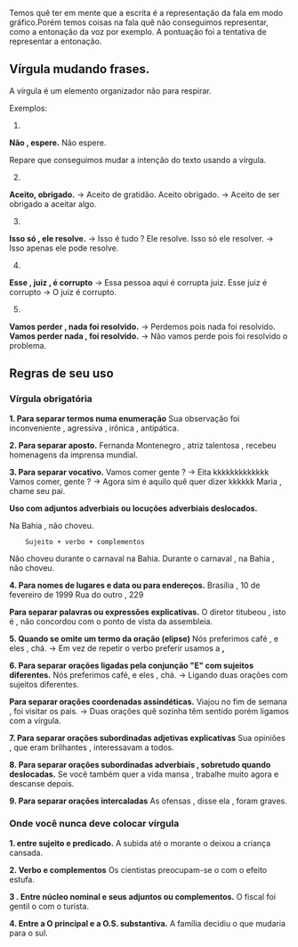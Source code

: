 Temos quê ter em mente que a escrita é a representação da fala em modo gráfico.Porém temos coisas na fala quê não conseguimos representar, como a entonação da voz por exemplo. A pontuação foi a tentativa de representar a entonação.

## Vírgula mudando frases.
A vírgula é um elemento organizador não para respirar.

Exemplos:

1.
**Não , espere.**
Não espere.

Repare que conseguimos mudar a intenção do texto usando a vírgula.

2.
**Aceito, obrigado.** -> Aceito de gratidão.
Aceito obrigado. -> Aceito de ser obrigado a aceitar algo.

3.
**Isso só , ele resolve.** -> Isso é tudo ? Ele resolve.
Isso só ele resolver. -> Isso apenas ele pode resolve.

4.
**Esse , juiz , é corrupto** -> Essa pessoa aqui é corrupta juiz.
Esse juiz é corrupto -> O juiz é corrupto.

5.
**Vamos perder , nada foi resolvido.** -> Perdemos pois nada foi resolvido.
**Vamos perder nada , foi resolvido.** -> Não vamos perde pois foi resolvido o problema.

## Regras de seu uso

### Vírgula obrigatória

**1. Para separar termos numa enumeração**
Sua observação foi inconveniente , agressiva , irônica , antipática.

**2. Para separar aposto.**
Fernanda Montenegro , atriz  talentosa , recebeu homenagens da imprensa mundial.

**3. Para separar vocativo.**
Vamos comer gente ?  -> Eita kkkkkkkkkkkkk
Vamos  comer, gente ?  -> Agora sim é aquilo quê quer dizer kkkkkk
Maria , chame seu pai.

**Uso com adjuntos adverbiais ou locuções adverbiais deslocados.**

Na Bahia ,  não choveu.

		Sujeito + verbo + complementos


Não choveu durante o carnaval na Bahia.
Durante o carnaval , na Bahia , não choveu.

**4. Para nomes de lugares e data ou para endereços.**
Brasília , 10 de fevereiro  de 1999
Rua do outro , 229

**Para separar palavras ou expressões explicativas.**
O diretor titubeou , isto é , não concordou com o ponto de vista da assembleia.

**5. Quando se omite  um termo da oração (elipse)**
Nós preferimos café , e eles , chá. -> Em vez de repetir o verbo preferir usamos a **,**

**6. Para separar orações ligadas pela conjunção "E" com sujeitos diferentes.**
Nós preferimos café, e eles , chá. -> Ligando duas orações com sujeitos diferentes.

**Para separar orações coordenadas assindéticas.**
Viajou no fim de semana , foi visitar os pais. -> Duas orações quê sozinha têm sentido porém ligamos com a vírgula.

**7. Para separar orações subordinadas adjetivas explicativas**
Sua opiniões , que eram brilhantes , interessavam a todos.

**8. Para separar orações subordinadas adverbiais , sobretudo quando deslocadas.**
Se você também quer a vida mansa , trabalhe muito agora e descanse depois.

**9. Para separar orações intercaladas**
As ofensas , disse ela , foram graves.

### Onde você nunca  deve colocar vírgula

**1. entre sujeito e predicado.**
A subida até o morante o deixou  a criança cansada.

**2. Verbo e complementos**
Os cientistas preocupam-se  o com  o efeito estufa.

**3 . Entre núcleo nominal e seus adjuntos ou complementos.**
O fiscal foi gentil o com o turista.

**4. Entre a O principal e a O.S. substantiva.**
A família decidiu o que mudaria para o sul.
